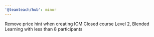 ```yaml
---
'@teamteach/hub': minor
---
```


Remove price hint when creating ICM Closed course Level 2, Blended Learning with less than 8 participants
